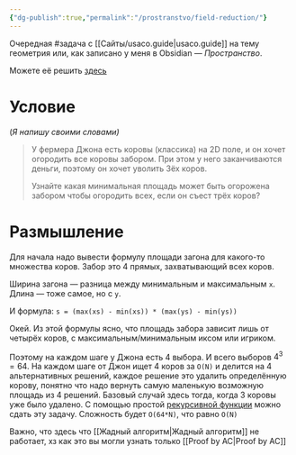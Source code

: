 ```yaml
---
{"dg-publish":true,"permalink":"/prostranstvo/field-reduction/"}
---
```


Очередная #задача с [[Сайты/usaco.guide\|usaco.guide]] на тему геометрия или, как записано у меня в Obsidian — *Пространство*.

Можете её решить [здесь](https://usaco.org/index.php?page=viewproblem2&cpid=642)

# Условие
(*Я напишу своими словами)*


> У фермера Джона есть коровы (классика) на 2D поле, и он хочет огородить все коровы забором.  При этом у него заканчиваются деньги, поэтому он хочет уволить 3ёх коров.
> 
> Узнайте какая минимальная площадь может быть огорожена забором чтобы огородить всех, если он съест трёх коров?


# Размышление

Для начала надо вывести формулу площади загона для какого-то множества коров.  Забор это 4 прямых, захватывающий всех коров.

Ширина загона — разница между минимальным и максимальным `x`. Длина — тоже самое, но с `y`.

И формула:
`s = (max(xs) - min(xs)) * (max(ys) - min(ys))`

Окей.  Из этой формулы ясно, что площадь забора зависит лишь от четырёх коров, с максимальным/минимальным иксом или игриком.

Поэтому на каждом шаге у Джона есть 4 выбора.  И всего выборов $4^3 = 64$.  На каждом шаге от Джон ищет 4 коров за `O(N)` и делится на 4 альтернативных решений, каждое решение это удалить определённую корову, понятно что надо вернуть самую маленькую возможную площадь из 4 решений.  Базовый случай здесь тогда, когда 3 коровы уже было удалено.  С помощью простой [рекурсивной функции](рекурсия) можно сдать эту задачу.  Сложность будет `O(64*N)`, что равно `O(N)`

Важно, что здесь  что [[Жадный алгоритм\|Жадный алгоритм]] не работает, хз как это вы могли узнать только [[Proof by AC\|Proof by AC]]